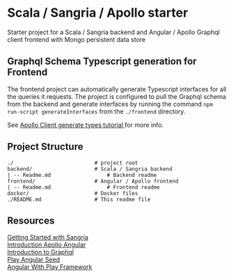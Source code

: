 # Scala / Sangria / Apollo starter
Starter project for a Scala / Sangria backend and Angular / Apollo Graphql client frontend with Mongo persistent data store

## Graphql Schema Typescript generation for Frontend
The frontend project can automatically generate Typescript interfaces for all the queries it requests. The project is configured
to pull the Graphql schema from the backend and generate interfaces by running the command `npm run-script generateInterfaces` 
from the `./frontend` directory. 

See [Apollo Client generate types tutorial ](https://www.apollographql.com/blog/typescript-graphql-code-generator-generate-graphql-types-with-apollo-codegen-tutorial/) for more info.


## Project Structure
    ./                          # project root
    backend/                    # Scala / Sangria backend
    | -- Readme.md                  # Backend readme
    frontend/                   # Angular / Apollo frontend
    | -- Readme.md                  # Frontend readme
    docker/                     # Docker files
    ./README.md                 # This readme file 

## Resources
[Getting Started with Sangria](https://sangria-graphql.github.io/getting-started/)  
[Introduction Apollo Angular](https://apollo-angular.com/docs/)  
[Introduction to Graphql](https://graphql.org/learn/)  
[Play Angular Seed](https://github.com/yohangz/scala-play-angular-seed)    
[Angular With Play Framework](https://blog.usejournal.com/https-medium-com-yohan-gz-angular-with-play-framework-a6c3f8b339f3)  